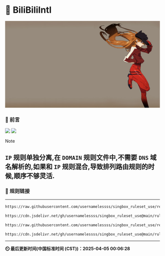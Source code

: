
# 🧸 BiliBiliIntl
![](https://raw.githubusercontent.com/usernamelessss/picture-bed/main/images/202504042256831.jpg)
### 📣 前言
![](https://shields.io/badge/-移除重复规则-ff69b4) ![](https://shields.io/badge/-IP&nbsp;规则单独存放不与&nbsp;DOMAIN&nbsp;等混合-green)
> [!NOTE]
**`IP` 规则单独分离,在 `DOMAIN` 规则文件中,不需要 `DNS` 域名解析的,如果和 `IP` 规则混合,导致排列路由规则的时候,顺序不够灵活.**
---

###  🔗 规则链接
---

```url
https://raw.githubusercontent.com/usernamelessss/singbox_ruleset_use/refs/heads/main/rule/BiliBiliIntl/BiliBiliIntl_No_IP.json
```

```url
https://cdn.jsdelivr.net/gh/usernamelessss/singbox_ruleset_use@main/rule/BiliBiliIntl/BiliBiliIntl_No_IP.json
```

```url
https://raw.githubusercontent.com/usernamelessss/singbox_ruleset_use/refs/heads/main/rule/BiliBiliIntl/BiliBiliIntl_No_IP.srs
```

```url
https://cdn.jsdelivr.net/gh/usernamelessss/singbox_ruleset_use@main/rule/BiliBiliIntl/BiliBiliIntl_No_IP.srs
```

---
**⏲️ 最后更新时间(中国标准时间 (CST))：2025-04-05 00:06:28**